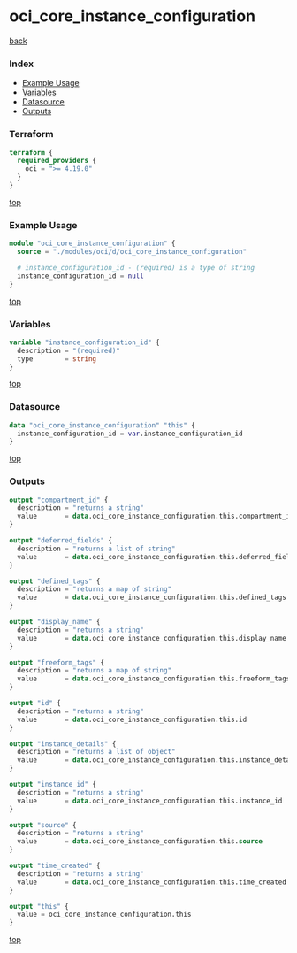 # oci_core_instance_configuration

[back](../oci.md)

### Index

- [Example Usage](#example-usage)
- [Variables](#variables)
- [Datasource](#datasource)
- [Outputs](#outputs)

### Terraform

```terraform
terraform {
  required_providers {
    oci = ">= 4.19.0"
  }
}
```

[top](#index)

### Example Usage

```terraform
module "oci_core_instance_configuration" {
  source = "./modules/oci/d/oci_core_instance_configuration"

  # instance_configuration_id - (required) is a type of string
  instance_configuration_id = null
}
```

[top](#index)

### Variables

```terraform
variable "instance_configuration_id" {
  description = "(required)"
  type        = string
}
```

[top](#index)

### Datasource

```terraform
data "oci_core_instance_configuration" "this" {
  instance_configuration_id = var.instance_configuration_id
}
```

[top](#index)

### Outputs

```terraform
output "compartment_id" {
  description = "returns a string"
  value       = data.oci_core_instance_configuration.this.compartment_id
}

output "deferred_fields" {
  description = "returns a list of string"
  value       = data.oci_core_instance_configuration.this.deferred_fields
}

output "defined_tags" {
  description = "returns a map of string"
  value       = data.oci_core_instance_configuration.this.defined_tags
}

output "display_name" {
  description = "returns a string"
  value       = data.oci_core_instance_configuration.this.display_name
}

output "freeform_tags" {
  description = "returns a map of string"
  value       = data.oci_core_instance_configuration.this.freeform_tags
}

output "id" {
  description = "returns a string"
  value       = data.oci_core_instance_configuration.this.id
}

output "instance_details" {
  description = "returns a list of object"
  value       = data.oci_core_instance_configuration.this.instance_details
}

output "instance_id" {
  description = "returns a string"
  value       = data.oci_core_instance_configuration.this.instance_id
}

output "source" {
  description = "returns a string"
  value       = data.oci_core_instance_configuration.this.source
}

output "time_created" {
  description = "returns a string"
  value       = data.oci_core_instance_configuration.this.time_created
}

output "this" {
  value = oci_core_instance_configuration.this
}
```

[top](#index)